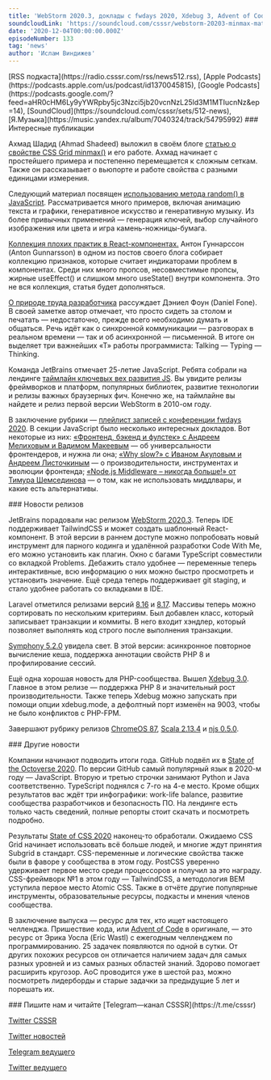 ```yaml
---
title: 'WebStorm 2020.3, доклады с fwdays 2020, Xdebug 3, Advent of Code, статистика от GitHub и State of CSS.'
soundcloudLink: 'https://soundcloud.com/csssr/webstorm-20203-minmax-mathrandom-v-js-fwdays-2020-advent-of-code-octoverse-i-state-of-css'
date: '2020-12-04T00:00:00.000Z'
episodeNumber: 133
tag: 'news'
author: 'Ислам Виндижев'
---
```


<Note>
  [RSS подкаста](https://radio.csssr.com/rss/news512.rss), [Apple Podcasts](https://podcasts.apple.com/us/podcast/id1370045815), [Google Podcasts](https://podcasts.google.com/?feed=aHR0cHM6Ly9yYWRpby5jc3Nzci5jb20vcnNzL25ld3M1MTIucnNz&ep=14), [SoundCloud](https://soundcloud.com/csssr/sets/512-news), [Я.Музыка](https://music.yandex.ru/album/7040324/track/54795992)
</Note>

<ParagraphWithImage imageName="manWithLaptop" imageSide="right">
  ### Интересные публикации

  Ахмад Шадид (Ahmad Shadeed) выложил в своём блоге [статью о свойстве CSS Grid minmax()](https://ishadeed.com/article/css-grid-minmax/) и его работе. Ахмад начинает с простейшего примера и постепенно перемещается к сложным сеткам. Также он рассказывает о вьюпорте и работе свойства с разными единицами измерения.
</ParagraphWithImage>

  Следующий материал посвящен [использованию метода random() в JavaScript](https://css-tricks.com/lots-of-ways-to-use-math-random-in-javascript/). Рассматривается много примеров, включая анимацию текста и графики, генеративное искусство и генеративную музыку. Из более привычных применений — генерация ключей, выбор случайного изображения или цвета и игра камень-ножницы-бумага.

  [Коллекция плохих практик в React-компонентах.](https://antongunnarsson.com/react-component-code-smells/) Антон Гуннарссон (Anton Gunnarsson) в одном из постов своего блога собирает коллекцию признаков, которые считает индикаторами проблем в компонентах. Среди них много пропсов, несовместимые пропсы, жирные useEffect() и слишком много useState() внутри компонента. Это не вся коллекция, статья будет дополняться.

  [О природе труда разработчика](https://daniel.fone.net.nz/blog/2020/10/21/talking-typing-thinking-software-is-not-a-desk-job/) рассуждает Дэниел Фоун (Daniel Fone). В своей заметке автор отмечает, что просто сидеть за столом и печатать — недостаточно, прежде всего  необходимо думать и общаться. Речь идёт как о синхронной коммуникации — разговорах в реальном времени — так и об асинхронной — письменной. В итоге он выделяет три важнейших «Т» работы программиста: Talking — Typing — Thinking.

  Команда JetBrains отмечает 25-летие JavaScript. Ребята собрали на лендинге [таймлайн ключевых вех развития JS](https://www.jetbrains.com/lp/javascript-25/). Вы увидите релизы фреймворков и платформ, популярных библиотек, развитие технологии и релизы важных браузерных фич. Конечно же, на таймлайне вы найдете и релиз первой версии WebStorm в 2010-ом году.

  В заключение рубрики — [плейлист записей с конференции fwdays 2020](https://www.youtube.com/playlist?list=PLPcgQFk9n9y8WQ3dEeBByarIVaoaZm03W). В секции JavaScript было несколько интересных докладов. Вот некоторые из них: [«Фронтенд, бэкенд и фулстек» с Андреем Мелиховым и Вадимом Макеевым](https://www.youtube.com/watch?v=hExS0b_4XfM) — об универсальности фронтендеров, и нужна ли она; [«Why slow?» с Иваном Акуловым и Андреем Листочкиным](https://www.youtube.com/watch?v=NzYSPNnEmXY) — о производительности, инструментах и эволюции фронтенда; [«Node.js Middleware – никогда больше!» от Тимура Шемсединова](https://www.youtube.com/watch?v=RS8x73z4csI) — о том, как не использовать миддлвары, и какие есть альтернативы.

<ParagraphWithImage imageName="laptopNews" imageSide="right">
  ### Новости релизов

  JetBrains порадовали нас релизом [WebStorm 2020.3](https://habr.com/ru/company/JetBrains/blog/529708/). Теперь IDE поддерживает TailwindCSS и может создать шаблонный React-компонент. В этой версии в раннем доступе можно попробовать новый инструмент для парного кодинга и удалённой разработки Code With Me, его можно установить как плагин. Окно с багами TypeScript совместили со вкладкой Problems. Дебажить стало удобнее — переменные теперь интерактивные, всю информацию о них можно быстро просмотреть и установить значение. Ещё среда теперь поддерживает git staging, и стало удобнее работать со вкладками в IDE.
</ParagraphWithImage>

  Laravel отметился релизами версий [8.16](https://laravel-news.com/laravel-8-16-0) и [8.17](https://laravel-news.com/laravel-8-17-0). Массивы теперь можно сортировать по нескольким критериям. Был добавлен класс, который записывает транзакции и коммиты. В него входит хэндлер, который позволяет выполнять код строго после выполнения транзакции.

  [Symphony 5.2.0](https://symfony.com/blog/symfony-5-2-0-released) увидела свет. В этой версии: асинхронное повторное вычисление кеша, поддержка аннотации свойств PHP 8 и профилирование сессий.

  Ещё одна хорошая новость для PHP-сообщества. Вышел [Xdebug 3.0](https://xdebug.org/announcements/2020-11-25). Главное в этом релизе — поддержка PHP 8 и значительный рост производительности. Также теперь Xdebug можно запускать при помощи опции xdebug.mode, а дефолтный порт изменён на 9003, чтобы не было конфликтов с PHP-FPM.

  Завершают рубрику релизов [ChromeOS 87](https://chromereleases.googleblog.com/2020/11/stable-channel-update-for-chrome-os_30.html), [Scala 2.13.4](https://github.com/scala/scala/releases/tag/v2.13.4) и [njs 0.5.0](http://nginx.org/en/docs/njs/changes.html#njs0.5.0).

<ParagraphWithImage imageName="laptopDialog" imageSide="right">
  ### Другие новости

  Компании начинают подводить итоги года. GitHub подвёл их в [State of the Octoverse 2020](https://octoverse.github.com/). По версии GitHub самый популярный язык в 2020-м году — JavaScript. Вторую и третью строчки занимают Python и Java соответственно. TypeScript поднялся с 7-го на 4-е место. Кроме общих результатов вас ждёт три инфографики: work-life balance, развитие сообщества разработчиков и безопасность ПО. На лендинге есть только часть сведений, полные репорты стоит скачать и посмотреть подробно.
</ParagraphWithImage>

Результаты [State of CSS 2020](https://2020.stateofcss.com/) наконец-то обработали. Ожидаемо CSS Grid начинает использовать всё больше людей, и многие ждут принятия Subgrid в стандарт. CSS-переменные и логические свойства также были в фаворе у сообщества в этом году. PostCSS уверенно удерживает первое место среди процессоров и получил за это награду. CSS-фреймворк №1 в этом году — TailwindCSS, а методология BEM уступила первое место Atomic CSS. Также в отчёте другие популярные инструменты, образовательные ресурсы, подкасты и мнения членов сообщества.

В заключение выпуска — ресурс для тех, кто ищет настоящего челленджа. Пришествие кода, или [Advent of Code](https://adventofcode.com/) в оригинале, — это ресурс от Эрика Уосла (Eric Wastl) с ежегодным челленджем по программированию. 25 задачек появляются по одной в сутки. От других похожих ресурсов он отличается наличием задач для самых разных уровней и из самых разных областей знаний. Здорово помогает расширить кругозор. AoC проводится уже в шестой раз, можно посмотреть лидерборды и старые задачки за предыдущие 5 лет и порешать их.

<Note>
  ### Пишите нам и читайте
  [Telegram—канал CSSSR](https://t.me/csssr)

  [Twitter CSSSR](https://twitter.com/csssr_dev)

  [Twitter новостей](https://twitter.com/csssr_news)

  [Telegram ведущего](https://t.me/Vindizh)

  [Twitter ведущего](https://twitter.com/Vindizh)
</Note>
